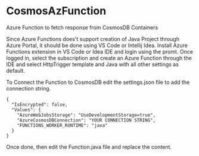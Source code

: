 # CosmosAzFunction
Azure Function to fetch response from CosmosDB Containers

Since Azure Functions does't support creation of Java Project through Azure Portal, it should be done using VS Code or Intellij Idea.
Install Azure Functions extension in VS Code or Idea IDE and login using the promt.
Once logged in, select the subscription and create an Azure Function through the IDE and select HttpTrigger template and Java with all other settings as default.


To Connect the Function to CosmosDB edit the settings.json file to add the connection string.

```
{
  "IsEncrypted": false,
  "Values": {
    "AzureWebJobsStorage": "UseDevelopmentStorage=true",
    "AzureCosmosDBConnection": "YOUR CONNECTION STRING",
    "FUNCTIONS_WORKER_RUNTIME": "java"
  }
}
```

Once done, then edit the Function.java file and replace the content.



